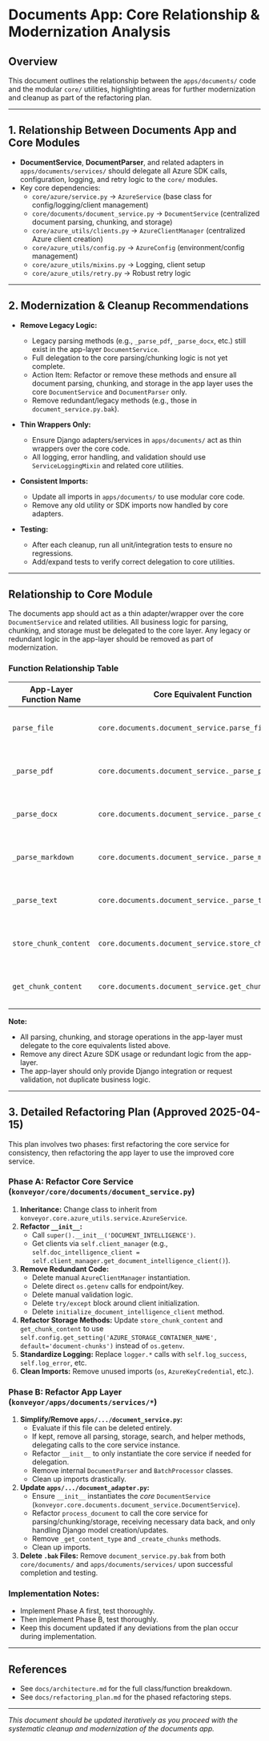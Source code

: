 # Documents App: Core Relationship & Modernization Analysis

## Overview
This document outlines the relationship between the `apps/documents/` code and the modular `core/` utilities, highlighting areas for further modernization and cleanup as part of the refactoring plan.

---

## 1. Relationship Between Documents App and Core Modules

- **DocumentService**, **DocumentParser**, and related adapters in `apps/documents/services/` should delegate all Azure SDK calls, configuration, logging, and retry logic to the `core/` modules.
- Key core dependencies:
    - `core/azure/service.py` → `AzureService` (base class for config/logging/client management)
    - `core/documents/document_service.py` → `DocumentService` (centralized document parsing, chunking, and storage)
    - `core/azure_utils/clients.py` → `AzureClientManager` (centralized Azure client creation)
    - `core/azure_utils/config.py` → `AzureConfig` (environment/config management)
    - `core/azure_utils/mixins.py` → Logging, client setup
    - `core/azure_utils/retry.py` → Robust retry logic

---

## 2. Modernization & Cleanup Recommendations

- **Remove Legacy Logic:**
    - Legacy parsing methods (e.g., `_parse_pdf`, `_parse_docx`, etc.) still exist in the app-layer `DocumentService`.
    - Full delegation to the core parsing/chunking logic is not yet complete.
    - Action Item: Refactor or remove these methods and ensure all document parsing, chunking, and storage in the app layer uses the core `DocumentService` and `DocumentParser` only.
    - Remove redundant/legacy methods (e.g., those in `document_service.py.bak`).

- **Thin Wrappers Only:**
    - Ensure Django adapters/services in `apps/documents/` act as thin wrappers over the core code.
    - All logging, error handling, and validation should use `ServiceLoggingMixin` and related core utilities.

- **Consistent Imports:**
    - Update all imports in `apps/documents/` to use modular core code.
    - Remove any old utility or SDK imports now handled by core adapters.

- **Testing:**
    - After each cleanup, run all unit/integration tests to ensure no regressions.
    - Add/expand tests to verify correct delegation to core utilities.

---

## Relationship to Core Module

The documents app should act as a thin adapter/wrapper over the core `DocumentService` and related utilities. All business logic for parsing, chunking, and storage must be delegated to the core layer. Any legacy or redundant logic in the app-layer should be removed as part of modernization.

### Function Relationship Table

| App-Layer Function Name         | Core Equivalent Function              | Modernization Action                                   |
|---------------------------------|---------------------------------------|--------------------------------------------------------|
| `parse_file`                    | `core.documents.document_service.parse_file` | Delegate call directly to core; remove app logic      |
| `_parse_pdf`                    | `core.documents.document_service._parse_pdf` | Remove from app; use core for PDF parsing             |
| `_parse_docx`                   | `core.documents.document_service._parse_docx`| Remove from app; use core for DOCX parsing            |
| `_parse_markdown`               | `core.documents.document_service._parse_markdown`| Remove from app; use core for Markdown parsing   |
| `_parse_text`                   | `core.documents.document_service._parse_text` | Remove from app; use core for text parsing            |
| `store_chunk_content`           | `core.documents.document_service.store_chunk_content` | Delegate to core; remove redundant app logic |
| `get_chunk_content`             | `core.documents.document_service.get_chunk_content`   | Delegate to core; remove redundant app logic |

**Note:**
- All parsing, chunking, and storage operations in the app-layer must delegate to the core equivalents listed above.
- Remove any direct Azure SDK usage or redundant logic from the app-layer.
- The app-layer should only provide Django integration or request validation, not duplicate business logic.

---

## 3. Detailed Refactoring Plan (Approved 2025-04-15)

This plan involves two phases: first refactoring the core service for consistency, then refactoring the app layer to use the improved core service.

### Phase A: Refactor Core Service (`konveyor/core/documents/document_service.py`)

1.  **Inheritance:** Change class to inherit from `konveyor.core.azure_utils.service.AzureService`.
2.  **Refactor `__init__`:**
    *   Call `super().__init__('DOCUMENT_INTELLIGENCE')`.
    *   Get clients via `self.client_manager` (e.g., `self.doc_intelligence_client = self.client_manager.get_document_intelligence_client()`).
3.  **Remove Redundant Code:**
    *   Delete manual `AzureClientManager` instantiation.
    *   Delete direct `os.getenv` calls for endpoint/key.
    *   Delete manual validation logic.
    *   Delete `try/except` block around client initialization.
    *   Delete `initialize_document_intelligence_client` method.
4.  **Refactor Storage Methods:** Update `store_chunk_content` and `get_chunk_content` to use `self.config.get_setting('AZURE_STORAGE_CONTAINER_NAME', default='document-chunks')` instead of `os.getenv`.
5.  **Standardize Logging:** Replace `logger.*` calls with `self.log_success`, `self.log_error`, etc.
6.  **Clean Imports:** Remove unused imports (`os`, `AzureKeyCredential`, etc.).

### Phase B: Refactor App Layer (`konveyor/apps/documents/services/*`)

1.  **Simplify/Remove `apps/.../document_service.py`:**
    *   Evaluate if this file can be deleted entirely.
    *   If kept, remove all parsing, storage, search, and helper methods, delegating calls to the core service instance.
    *   Refactor `__init__` to only instantiate the core service if needed for delegation.
    *   Remove internal `DocumentParser` and `BatchProcessor` classes.
    *   Clean up imports drastically.
2.  **Update `apps/.../document_adapter.py`:**
    *   Ensure `__init__` instantiates the *core* `DocumentService` (`konveyor.core.documents.document_service.DocumentService`).
    *   Refactor `process_document` to call the core service for parsing/chunking/storage, receiving necessary data back, and only handling Django model creation/updates.
    *   Remove `_get_content_type` and `_create_chunks` methods.
    *   Clean up imports.
3.  **Delete `.bak` Files:** Remove `document_service.py.bak` from both `core/documents/` and `apps/documents/services/` upon successful completion and testing.

### Implementation Notes:

*   Implement Phase A first, test thoroughly.
*   Then implement Phase B, test thoroughly.
*   Keep this document updated if any deviations from the plan occur during implementation.

---

## References
- See `docs/architecture.md` for the full class/function breakdown.
- See `docs/refactoring_plan.md` for the phased refactoring steps.

---

*This document should be updated iteratively as you proceed with the systematic cleanup and modernization of the documents app.*

